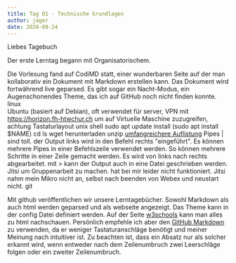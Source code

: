 ```yaml
---
title: Tag 01 - Technische Grundlagen
author: jäger
date: 2020-09-24
---
```


Liebes Tagebuch

Der erste Lerntag begann mit Organisatorischem. 

Die Vorlesung fand auf CodiMD statt, einer wunderbaren Seite auf der man kollaborativ ein Dokument mit Markdown erstellen kann. Das Dokument wird fortwährend live geparsed. Es gibt sogar ein Nacht-Modus, ein Augenschonendes Theme, das ich auf GitHub noch nicht finden konnte.  
linux  
  Ubuntu (basiert auf Debian), oft verwendet für server, 
    VPN mit https://horizon.fh-htwchur.ch um auf Virtuelle Maschine zuzugreifen, achtung Tastaturlayout
unix shell
  sudo
  apt
  update
  install (sudo apt install $NAME)
  cd
  ls
  wget herunterladen
  unzip
  [umfangreichere Auflistung](https://oit.ua.edu/wp-content/uploads/2016/10/Linux_bash_cheat_sheet.pdf)
  Pipes | sind toll. der Output links wird in den Befehl rechts "eingeführt". Es können mehrere Pipes in einer Befehlszeile verwendet werden. So können mehrere Schritte in einer Zeile gemacht werden. Es wird von links nach rechts abgearbeitet.
  mit > kann der Output auch in eine Datei geschrieben werden.
Jitsi um Gruppenarbeit zu machen. hat bei mir leider nicht funktioniert. Jitsi nahm mein Mikro nicht an, selbst nach beenden von Webex und neustart nicht. 
git

Mit github veröffentlichen wir unsere Lerntagebücher. Sowohl Markdown als auch html werden geparsed und als webseite angezeigt. Das Theme kann in der config Datei definiert werden.
Auf der Seite [w3schools](https://www.w3schools.com/) kann man alles zu html nachschauen. Persönlich empfehle ich aber den [GitHub Markdown](https://guides.github.com/features/mastering-markdown/) zu verwenden, da er weniger Tastaturanschläge benötigt und meiner Meinung nach intuitiver ist. Zu beachten ist, dass ein Absatz nur als solcher erkannt wird, wenn entweder nach dem Zeilenumbruch zwei Leerschläge folgen oder ein zweiter Zeilenumbruch.
